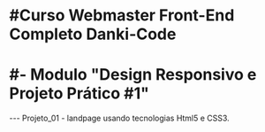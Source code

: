# #Curso Webmaster Front-End Completo Danki-Code

# #- Modulo "Design Responsivo e Projeto Prático #1"
--- Projeto_01 - landpage usando tecnologias Html5 e CSS3.

